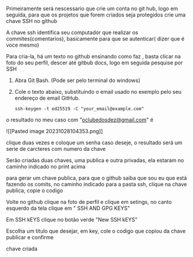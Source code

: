 Primeiramente será nescessario que crie um conta no git hub, logo em seguida, para que os projetos que forem criados seja protegidos crie uma chave SSH no github

A chave ssh identifica seu computador que realizar os commites(comentarios), basicamente para que se autenticar( dizer que é voce  mesmo)

Para cria-la, há um texto no github ensinando como faz , basta clicar na foto do seu perfil, descer até gitbub docs, logo em seguida pesquise por SSH

1. Abra Git Bash. (Pode ser pelo terminal do windows)
    
2. Cole o texto abaixo, substituindo o email usado no exemplo pelo seu endereço de email GitHub.
    
    ```shell
    ssh-keygen -t ed25519 -C "your_email@example.com"
    ```

o resultado no meu caso com "oclubedosdez@gmail.com" é

![[Pasted image 20231028104353.png]]

clique duas vezes e coloque um senha caso deseje, o resultado será um serie de carcteres com numero da chave

Serão criadas duas chaves, uma publica e outra privadas, ela estaram no caminho indicado no print acima

para gerar um chave publica, para que o github saiba que sou eu que está fazendo os comits, no caminho indicado para a pasta ssh, clique na chave publica, copie o codigo

Volte no github clique na foto de perfil e clique em setings, no canto esquerdo da tela clique em " SSH AND GPG KEYS"

Em SSH kEYS  clique no botão verde "New SSH kEYS"

Escolha um titulo que desejar, em key, cole o codigo que copiou da chave publicar e confirme

chave criada

